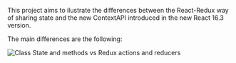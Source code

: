 This project aims to ilustrate the differences between the React-Redux way of sharing state and the new ContextAPI introduced in the new React 16.3 version.

The main differences are the following:

![Class State and methods vs Redux actions and reducers](https://github.com/AmandaOliver/Redux-vs-contextAPI/blob/master/images/Content%2C%20access%20state.png)
